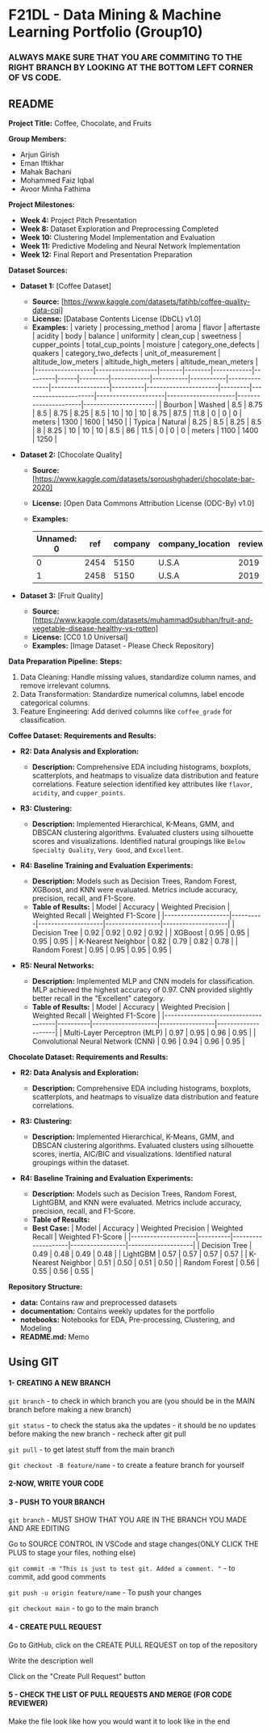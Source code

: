 # F21DL - Data Mining & Machine Learning Portfolio (Group10)
### ALWAYS MAKE SURE THAT YOU ARE COMMITING TO THE RIGHT BRANCH BY LOOKING AT THE BOTTOM LEFT CORNER OF VS CODE. 

## **README**
**Project Title:** Coffee, Chocolate, and Fruits

**Group Members:**
* Arjun Girish
* Eman Iftikhar
* Mahak Bachani
* Mohammed Faiz Iqbal
* Avoor Minha Fathima

**Project Milestones:**
* **Week 4:** Project Pitch Presentation
* **Week 8:** Dataset Exploration and Preprocessing Completed
* **Week 10:** Clustering Model Implementation and Evaluation
* **Week 11:** Predictive Modeling and Neural Network Implementation
* **Week 12:** Final Report and Presentation Preparation

**Dataset Sources:**

* **Dataset 1:** [Coffee Dataset]
    * **Source:** [https://www.kaggle.com/datasets/fatihb/coffee-quality-data-cqi]
    * **License:** [Database Contents License (DbCL) v1.0]
    * **Examples:**
        | variety          | processing_method | aroma | flavor | aftertaste | acidity | body | balance | uniformity | clean_cup | sweetness | cupper_points | total_cup_points | moisture | category_one_defects | quakers | category_two_defects | unit_of_measurement | altitude_low_meters | altitude_high_meters | altitude_mean_meters |
        |------------------|-------------------|-------|--------|------------|---------|------|---------|------------|-----------|-----------|---------------|------------------|----------|----------------------|---------|----------------------|---------------------|---------------------|----------------------|----------------------|
        | Bourbon          | Washed            | 8.5   | 8.75   | 8.5        | 8.75    | 8.25 | 8.5     | 10         | 10        | 10        | 8.75          | 87.5              | 11.8     | 0                    | 0       | 0                    | meters              | 1300                | 1600                 | 1450                 |
        | Typica           | Natural           | 8.25  | 8.5    | 8.25       | 8.5     | 8    | 8.25    | 10         | 10        | 10        | 8.5           | 86                | 11.5     | 0                    | 0       | 0                    | meters              | 1100                | 1400                 | 1250                 |


* **Dataset 2:** [Chocolate Quality]
    * **Source:** [https://www.kaggle.com/datasets/soroushghaderi/chocolate-bar-2020]
    * **License:** [Open Data Commons Attribution License (ODC-By) v1.0]
    * **Examples:**

      | Unnamed: 0 | ref  | company | company_location | review_date | country_of_bean_origin | specific_bean_origin_or_bar_name | cocoa_percent | rating | counts_of_ingredients | cocoa_butter     | vanilla        | lecithin       | salt           | sugar       | sweetener_without_sugar        | first_taste | second_taste | third_taste | fourth_taste |
      |------------|------|---------|------------------|-------------|------------------------|----------------------------------|---------------|--------|-----------------------|------------------|----------------|----------------|----------------|-------------|---------------------------------|-------------|--------------|-------------|--------------|
      | 0          | 2454 | 5150    | U.S.A            | 2019        | Madagascar             | Bejofo Estate, batch 1            | 76.0          | 3.75   | 3                     | have_cocoa_butter | have_not_vanila | have_not_lecithin | have_not_salt  | have_sugar  | have_not_sweetener_without_sugar | cocoa       | blackberry   | full body   | NaN          |
      | 1          | 2458 | 5150    | U.S.A            | 2019        | Dominican Republic     | Zorzal, batch 1                   | 76.0          | 3.50   | 3                     | have_cocoa_butter | have_not_vanila | have_not_lecithin | have_not_salt  | have_sugar  | have_not_sweetener_without_sugar | cocoa       | vegetal      | savory      | NaN          |




* **Dataset 3:** [Fruit Quality]
    * **Source:** [https://www.kaggle.com/datasets/muhammad0subhan/fruit-and-vegetable-disease-healthy-vs-rotten]
    * **License:** [CC0 1.0 Universal]
    * **Examples:** [Image Dataset - Please Check Repository]

**Data Preparation Pipeline:**
**Steps:**
1. Data Cleaning: Handle missing values, standardize column names, and remove irrelevant columns.
2. Data Transformation: Standardize numerical columns, label encode categorical columns.
3. Feature Engineering: Add derived columns like `coffee_grade` for classification.

**Coffee Dataset: Requirements and Results:**

* **R2: Data Analysis and Exploration:**
    * **Description:** Comprehensive EDA including histograms, boxplots, scatterplots, and heatmaps to visualize data distribution and feature correlations. Feature selection identified key attributes like `flavor`, `acidity`, and `cupper_points`.

* **R3: Clustering:**
    * **Description:** Implemented Hierarchical, K-Means, GMM, and DBSCAN clustering algorithms. Evaluated clusters using silhouette scores and visualizations. Identified natural groupings like `Below Specialty Quality`, `Very Good`, and `Excellent`.

* **R4: Baseline Training and Evaluation Experiments:**
    * **Description:** Models such as Decision Trees, Random Forest, XGBoost, and KNN were evaluated. Metrics include accuracy, precision, recall, and F1-Score.
    * **Table of Results:**
        | Model              | Accuracy | Weighted Precision | Weighted Recall | Weighted F1-Score |
        |--------------------|----------|--------------------|-----------------|--------------------|
        | Decision Tree      | 0.92     | 0.92               | 0.92            | 0.92               |
        | XGBoost            | 0.95     | 0.95               | 0.95            | 0.95               |
        | K-Nearest Neighbor | 0.82     | 0.79               | 0.82            | 0.78               |
        | Random Forest      | 0.95     | 0.95               | 0.95            | 0.95               |

* **R5: Neural Networks:**
    * **Description:** Implemented MLP and CNN models for classification. MLP achieved the highest accuracy of 0.97. CNN provided slightly better recall in the "Excellent" category.
    * **Table of Results:**
        | Model                                | Accuracy | Weighted Precision | Weighted Recall | Weighted F1-Score |
        |-------------------------------------|----------|--------------------|-----------------|--------------------|
        | Multi-Layer Perceptron (MLP)         | 0.97     | 0.95               | 0.96            | 0.95               |
        | Convolutional Neural Network (CNN)   | 0.96     | 0.94               | 0.96            | 0.95               |


**Chocolate Dataset: Requirements and Results:**

* **R2: Data Analysis and Exploration:**
    * **Description:** Comprehensive EDA including histograms, boxplots, scatterplots, and heatmaps to visualize data distribution and feature correlations. 

* **R3: Clustering:**
    * **Description:** Implemented Hierarchical, K-Means, GMM, and DBSCAN clustering algorithms. Evaluated clusters using silhouette scores, inertia, AIC/BIC and visualizations. Identified natural groupings within the dataset.

* **R4: Baseline Training and Evaluation Experiments:**
    * **Description:** Models such as Decision Trees, Random Forest, LightGBM, and KNN were evaluated. Metrics include accuracy, precision, recall, and F1-Score.
    * **Table of Results:**
    * **Best Case:**
        | Model              | Accuracy | Weighted Precision | Weighted Recall | Weighted F1-Score |
        |--------------------|----------|--------------------|-----------------|--------------------|
        | Decision Tree      | 0.49     | 0.48               | 0.49            | 0.48               |
        | LightGBM           | 0.57     | 0.57               | 0.57            | 0.57               |
        | K-Nearest Neighbor | 0.51     | 0.50               | 0.51            | 0.50               |
        | Random Forest      | 0.56     | 0.55               | 0.56            | 0.55               |


**Repository Structure:**
* **data:** Contains raw and preprocessed datasets
* **documentation:** Contains weekly updates for the portfolio
* **notebooks:** Notebooks for EDA, Pre-processing, Clustering, and Modeling
* **README.md:** Memo

## Using GIT
#### 1- CREATING A NEW BRANCH
```git branch``` - to check in which branch you are (you should be in the MAIN branch before making a new branch)

```git status``` - to check the status aka the updates - it should be no updates before making the new branch - recheck after git pull

```git pull``` - to get latest stuff from the main branch

g```it checkout -B feature/name``` - to create a feature branch for yourself 

#### 2-NOW, WRITE YOUR CODE

#### 3 - PUSH TO YOUR BRANCH
```git branch``` - MUST SHOW THAT YOU ARE IN THE BRANCH YOU MADE AND ARE EDITING

Go to SOURCE CONTROL IN VSCode and stage changes(ONLY CLICK THE PLUS to stage your files, nothing else)

```git commit -m "This is just to test git. Added a comment. "``` - to commit, add good comments 

```git push -u origin feature/name``` - To push your changes 

```git checkout main``` - to go to the main branch

#### 4 - CREATE PULL REQUEST
Go to GitHub, click on the CREATE PULL REQUEST on top of the repository

Write the description well

Click on the "Create Pull Request" button

#### 5 - CHECK THE LIST OF PULL REQUESTS AND MERGE (FOR CODE REVIEWER)

Make the file look like how you would want it to look like in the end
